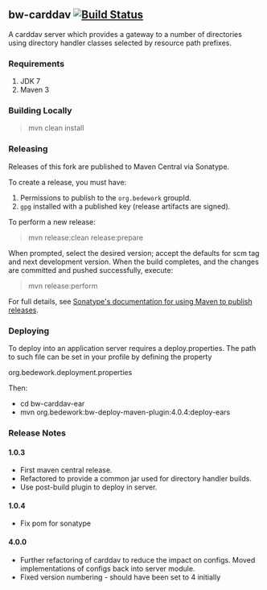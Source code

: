 ## bw-carddav [![Build Status](https://travis-ci.org/Bedework/bw-carddav.svg)](https://travis-ci.org/Bedework/bw-carddav)

A carddav server which provides a gateway to a number of directories using
directory handler classes selected by resource path prefixes.

### Requirements

1. JDK 7
2. Maven 3

### Building Locally

> mvn clean install

### Releasing

Releases of this fork are published to Maven Central via Sonatype.

To create a release, you must have:

1. Permissions to publish to the `org.bedework` groupId.
2. `gpg` installed with a published key (release artifacts are signed).

To perform a new release:

> mvn release:clean release:prepare

When prompted, select the desired version; accept the defaults for scm tag and next development version.
When the build completes, and the changes are committed and pushed successfully, execute:

> mvn release:perform

For full details, see [Sonatype's documentation for using Maven to publish releases](http://central.sonatype.org/pages/apache-maven.html).

### Deploying

To deploy into an application server requires a deploy.properties. The
path to such  file can be set in your profile by defining the property

 org.bedework.deployment.properties

Then:
  * cd bw-carddav-ear
  * mvn org.bedework:bw-deploy-maven-plugin:4.0.4:deploy-ears

### Release Notes
#### 1.0.3
  * First maven central release.
  * Refactored to provide a common jar used for directory handler builds.
  * Use post-build plugin to deploy in server.
#### 1.0.4
  * Fix pom for sonatype
#### 4.0.0
  * Further refactoring of carddav to reduce the impact on configs. Moved implementations of configs back into server module.
  * Fixed version numbering - should have been set to 4 initially